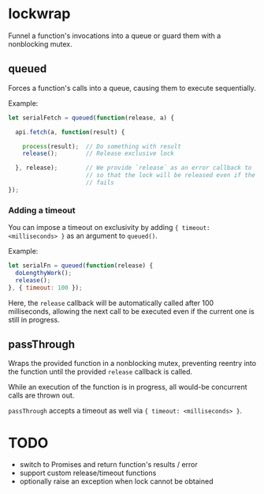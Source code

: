 # lockwrap
Funnel a function's invocations into a queue or guard them with a nonblocking mutex.

## queued
Forces a function's calls into a queue, causing them to execute sequentially.

Example:

```javascript
let serialFetch = queued(function(release, a) {

  api.fetch(a, function(result) {

    process(result);  // Do something with result
    release();        // Release exclusive lock

  }, release);        // We provide `release` as an error callback to `api.fetch`
                      // so that the lock will be released even if the find
                      // fails
});
```

### Adding a timeout
You can impose a timeout on exclusivity by adding `{ timeout: <milliseconds> }`
as an argument to `queued()`.

Example:

```javascript
let serialFn = queued(function(release) {
  doLengthyWork();
  release();
}, { timeout: 100 });
```

Here, the `release` callback will be automatically called after 100 milliseconds,
allowing the next call to be executed even if the current one is still in progress.

## passThrough
Wraps the provided function in a nonblocking mutex, preventing
reentry into the function until the provided `release` callback is called.

While an execution of the function is in progress, all would-be concurrent calls
are thrown out.

`passThrough` accepts a timeout as well via `{ timeout: <milliseconds> }`.

# TODO
* switch to Promises and return function's results / error
* support custom release/timeout functions
* optionally raise an exception when lock cannot be obtained
